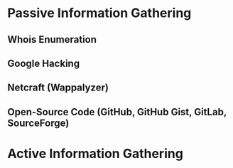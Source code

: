 # Passive Information Gathering
## Whois Enumeration
## Google Hacking
## Netcraft (Wappalyzer)
## Open-Source Code (GitHub, GitHub Gist, GitLab, SourceForge)
# Active Information Gathering

